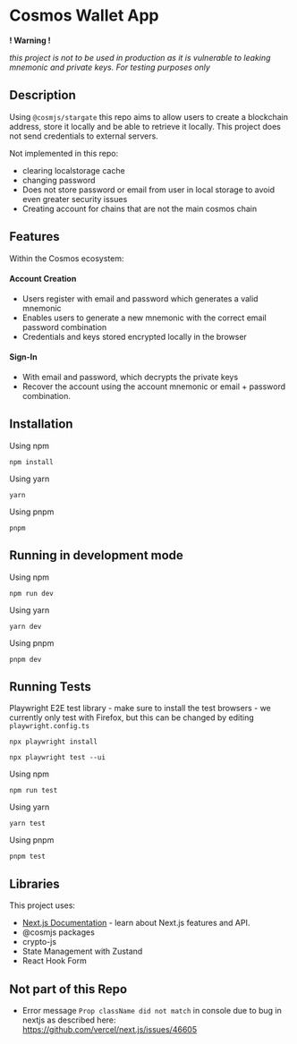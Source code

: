 # Cosmos Wallet App

**! Warning !**

*this project is not to be used in production as it is vulnerable to leaking mnemonic and private keys. For testing purposes only*

## Description
Using `@cosmjs/stargate` this repo aims to allow users to create a blockchain address, store it locally and be able to retrieve it locally. This project does not send credentials to external servers.

Not implemented in this repo:
- clearing localstorage cache
- changing password
- Does not store password or email from user in local storage to avoid even greater security issues
- Creating account for chains that are not the main cosmos chain

## Features

Within the Cosmos ecosystem:

#### Account Creation

- Users register with email and password which generates a valid mnemonic 
- Enables users to generate a new mnemonic with the correct email password combination
- Credentials and keys stored encrypted locally in the browser

#### Sign-In

- With email and password, which decrypts the private keys 
- Recover the account using the account mnemonic or email + password combination.


## Installation
Using npm

```
npm install
```

Using yarn
```
yarn
```

Using pnpm
```
pnpm
```

## Running in development mode

Using npm

```
npm run dev
```

Using yarn
```
yarn dev
```

Using pnpm
```
pnpm dev
```

## Running Tests

Playwright E2E test library - make sure to install the test browsers - we currently only test with Firefox, but this can be changed by editing `playwright.config.ts`

```
npx playwright install
```

```
npx playwright test --ui
```

Using npm

```
npm run test
```

Using yarn
```
yarn test
```

Using pnpm
```
pnpm test
```

## Libraries
This project uses:

- [Next.js Documentation](https://nextjs.org/docs) - learn about Next.js features and API.
- @cosmjs packages
- crypto-js
- State Management with Zustand
- React Hook Form


## Not part of this Repo


- Error message `Prop className did not match` in console due to bug in nextjs as described here: https://github.com/vercel/next.js/issues/46605 